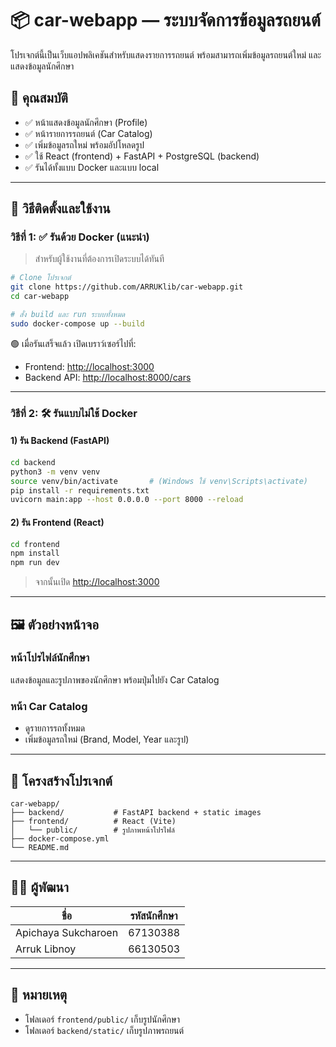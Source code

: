 # 📦 car-webapp — ระบบจัดการข้อมูลรถยนต์

โปรเจกต์นี้เป็นเว็บแอปพลิเคชันสำหรับแสดงรายการรถยนต์ พร้อมสามารถเพิ่มข้อมูลรถยนต์ใหม่ และแสดงข้อมูลนักศึกษา

## 📌 คุณสมบัติ

- ✅ หน้าแสดงข้อมูลนักศึกษา (Profile)
- ✅ หน้ารายการรถยนต์ (Car Catalog)
- ✅ เพิ่มข้อมูลรถใหม่ พร้อมอัปโหลดรูป
- ✅ ใช้ React (frontend) + FastAPI + PostgreSQL (backend)
- ✅ รันได้ทั้งแบบ Docker และแบบ local

---

## 🚀 วิธีติดตั้งและใช้งาน

### วิธีที่ 1: ✅ รันด้วย Docker (แนะนำ)

> สำหรับผู้ใช้งานที่ต้องการเปิดระบบได้ทันที

```bash
# Clone โปรเจกต์
git clone https://github.com/ARRUKlib/car-webapp.git
cd car-webapp

# สั่ง build และ run ระบบทั้งหมด
sudo docker-compose up --build
```

🟢 เมื่อรันเสร็จแล้ว เปิดเบราว์เซอร์ไปที่:
- Frontend: [http://localhost:3000](http://localhost:3000)
- Backend API: [http://localhost:8000/cars](http://localhost:8000/cars)

---

### วิธีที่ 2: 🛠 รันแบบไม่ใช้ Docker

#### 1) รัน Backend (FastAPI)

```bash
cd backend
python3 -m venv venv
source venv/bin/activate       # (Windows ใช้ venv\Scripts\activate)
pip install -r requirements.txt
uvicorn main:app --host 0.0.0.0 --port 8000 --reload
```

#### 2) รัน Frontend (React)

```bash
cd frontend
npm install
npm run dev
```

> จากนั้นเปิด [http://localhost:3000](http://localhost:3000)

---

## 🖼 ตัวอย่างหน้าจอ

### หน้าโปรไฟล์นักศึกษา
แสดงข้อมูลและรูปภาพของนักศึกษา พร้อมปุ่มไปยัง Car Catalog

### หน้า Car Catalog
- ดูรายการรถทั้งหมด
- เพิ่มข้อมูลรถใหม่ (Brand, Model, Year และรูป)

---

## 📁 โครงสร้างโปรเจกต์

```
car-webapp/
├── backend/           # FastAPI backend + static images
├── frontend/          # React (Vite)
│   └── public/        # รูปภาพหน้าโปรไฟล์
├── docker-compose.yml
└── README.md
```

---

## 👨‍💻 ผู้พัฒนา

| ชื่อ                      | รหัสนักศึกษา |
|---------------------------|---------------|
| Apichaya Sukcharoen       | 67130388      |
| Arruk Libnoy           | 66130503      |

---

## 📎 หมายเหตุ

- โฟลเดอร์ `frontend/public/` เก็บรูปนักศึกษา
- โฟลเดอร์ `backend/static/` เก็บรูปภาพรถยนต์